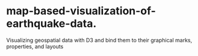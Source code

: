 # map-based-visualization-of-earthquake-data.
Visualizing geospatial data with D3 and bind them to their graphical marks, properties, and layouts

